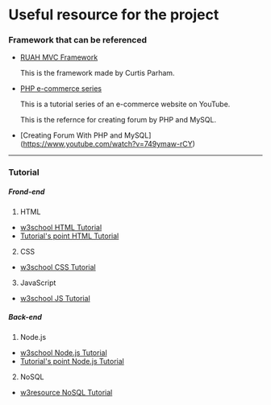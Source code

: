 # Useful resource for the project
### Framework that can be referenced
+ [RUAH MVC Framework](https://bitbucket.org/parhamcurtis/ruah-mvc-framework/src/master/)

  This is the framework made by Curtis Parham.
+ [PHP e-commerce series](https://www.youtube.com/watch?v=xHj9wQYWIQ4&list=PLFPkAJFH7I0mitTSKDaoxwfLLf-wNNnVS)

  This is a tutorial series of an e-commerce website on YouTube.

  This is the refernce for creating forum by PHP and MySQL.
+ [Creating Forum With PHP and MySQL] (https://www.youtube.com/watch?v=749ymaw-rCY)
___
### Tutorial
##### Frond-end
1. HTML  
+ [w3school HTML Tutorial](https://www.w3schools.com/html/)
+ [Tutorial's point HTML Tutorial](https://www.tutorialspoint.com/html/index.htm)

2. CSS  
+ [w3school CSS Tutorial](https://www.w3schools.com/css/)

3. JavaScript  
+ [w3school JS Tutorial](https://www.w3schools.com/js/)

##### Back-end
1. Node.js  
+ [w3school Node.js Tutorial](https://www.w3schools.com/nodejs/)
+ [Tutorial's point Node.js Tutorial](https://www.tutorialspoint.com/nodejs/index.htm)

2. NoSQL  
+ [w3resource NoSQL Tutorial](https://www.w3resource.com/mongodb/nosql.php)
